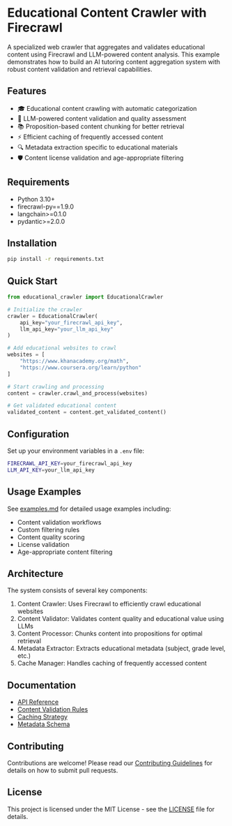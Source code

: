 # Educational Content Crawler with Firecrawl

A specialized web crawler that aggregates and validates educational content using Firecrawl and LLM-powered content analysis. This example demonstrates how to build an AI tutoring content aggregation system with robust content validation and retrieval capabilities.

## Features

- 🎓 Educational content crawling with automatic categorization
- 🧠 LLM-powered content validation and quality assessment
- 📚 Proposition-based content chunking for better retrieval
- ⚡ Efficient caching of frequently accessed content
- 🔍 Metadata extraction specific to educational materials
- 🛡️ Content license validation and age-appropriate filtering

## Requirements

- Python 3.10+
- firecrawl-py==1.9.0
- langchain>=0.1.0
- pydantic>=2.0.0

## Installation

```bash
pip install -r requirements.txt
```

## Quick Start

```python
from educational_crawler import EducationalCrawler

# Initialize the crawler
crawler = EducationalCrawler(
    api_key="your_firecrawl_api_key",
    llm_api_key="your_llm_api_key"
)

# Add educational websites to crawl
websites = [
    "https://www.khanacademy.org/math",
    "https://www.coursera.org/learn/python"
]

# Start crawling and processing
content = crawler.crawl_and_process(websites)

# Get validated educational content
validated_content = content.get_validated_content()
```

## Configuration

Set up your environment variables in a `.env` file:

```bash
FIRECRAWL_API_KEY=your_firecrawl_api_key
LLM_API_KEY=your_llm_api_key
```

## Usage Examples

See [examples.md](examples.md) for detailed usage examples including:
- Content validation workflows
- Custom filtering rules
- Content quality scoring
- License validation
- Age-appropriate content filtering

## Architecture

The system consists of several key components:

1. Content Crawler: Uses Firecrawl to efficiently crawl educational websites
2. Content Validator: Validates content quality and educational value using LLMs
3. Content Processor: Chunks content into propositions for optimal retrieval
4. Metadata Extractor: Extracts educational metadata (subject, grade level, etc.)
5. Cache Manager: Handles caching of frequently accessed content

## Documentation

- [API Reference](docs/api.md)
- [Content Validation Rules](docs/validation.md)
- [Caching Strategy](docs/caching.md)
- [Metadata Schema](docs/metadata.md)

## Contributing

Contributions are welcome! Please read our [Contributing Guidelines](CONTRIBUTING.md) for details on how to submit pull requests.

## License

This project is licensed under the MIT License - see the [LICENSE](LICENSE) file for details.
